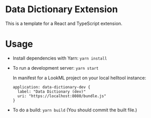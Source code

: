 # Data Dictionary Extension

This is a template for a React and TypeScript extension.

# Usage

- Install dependencies with Yarn: `yarn install`
- To run a development server: `yarn start`

  In manifest for a LookML project on your local helltool instance:

  ```
  application: data-dictionary-dev {
    label: "Data Dictionary (dev)"
    uri: "https://localhost:8080/bundle.js"
  }
  ```

- To do a build: `yarn build` (You should commit the built file.)
